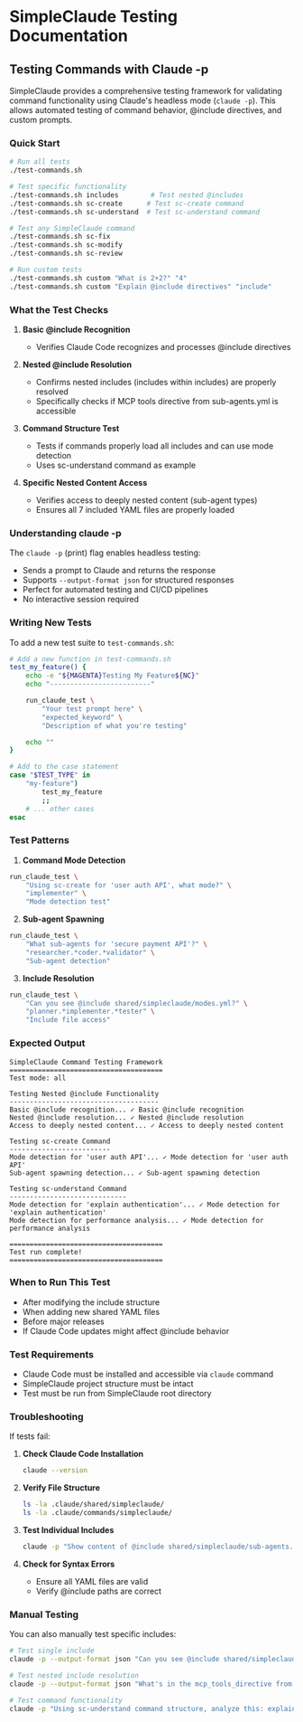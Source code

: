 # SimpleClaude Testing Documentation

## Testing Commands with Claude -p

SimpleClaude provides a comprehensive testing framework for validating command functionality using Claude's headless mode (`claude -p`). This allows automated testing of command behavior, @include directives, and custom prompts.

### Quick Start

```bash
# Run all tests
./test-commands.sh

# Test specific functionality
./test-commands.sh includes        # Test nested @includes
./test-commands.sh sc-create      # Test sc-create command
./test-commands.sh sc-understand  # Test sc-understand command

# Test any SimpleClaude command
./test-commands.sh sc-fix
./test-commands.sh sc-modify
./test-commands.sh sc-review

# Run custom tests
./test-commands.sh custom "What is 2+2?" "4"
./test-commands.sh custom "Explain @include directives" "include"
```

### What the Test Checks

1. **Basic @include Recognition**
   - Verifies Claude Code recognizes and processes @include directives
2. **Nested @include Resolution**

   - Confirms nested includes (includes within includes) are properly resolved
   - Specifically checks if MCP tools directive from sub-agents.yml is accessible

3. **Command Structure Test**

   - Tests if commands properly load all includes and can use mode detection
   - Uses sc-understand command as example

4. **Specific Nested Content Access**
   - Verifies access to deeply nested content (sub-agent types)
   - Ensures all 7 included YAML files are properly loaded

### Understanding claude -p

The `claude -p` (print) flag enables headless testing:

- Sends a prompt to Claude and returns the response
- Supports `--output-format json` for structured responses
- Perfect for automated testing and CI/CD pipelines
- No interactive session required

### Writing New Tests

To add a new test suite to `test-commands.sh`:

```bash
# Add a new function in test-commands.sh
test_my_feature() {
    echo -e "${MAGENTA}Testing My Feature${NC}"
    echo "-------------------------"

    run_claude_test \
        "Your test prompt here" \
        "expected_keyword" \
        "Description of what you're testing"

    echo ""
}

# Add to the case statement
case "$TEST_TYPE" in
    "my-feature")
        test_my_feature
        ;;
    # ... other cases
esac
```

### Test Patterns

1. **Command Mode Detection**

```bash
run_claude_test \
    "Using sc-create for 'user auth API', what mode?" \
    "implementer" \
    "Mode detection test"
```

2. **Sub-agent Spawning**

```bash
run_claude_test \
    "What sub-agents for 'secure payment API'?" \
    "researcher.*coder.*validator" \
    "Sub-agent detection"
```

3. **Include Resolution**

```bash
run_claude_test \
    "Can you see @include shared/simpleclaude/modes.yml?" \
    "planner.*implementer.*tester" \
    "Include file access"
```

### Expected Output

```
SimpleClaude Command Testing Framework
======================================
Test mode: all

Testing Nested @include Functionality
-------------------------------------
Basic @include recognition... ✓ Basic @include recognition
Nested @include resolution... ✓ Nested @include resolution
Access to deeply nested content... ✓ Access to deeply nested content

Testing sc-create Command
-------------------------
Mode detection for 'user auth API'... ✓ Mode detection for 'user auth API'
Sub-agent spawning detection... ✓ Sub-agent spawning detection

Testing sc-understand Command
-----------------------------
Mode detection for 'explain authentication'... ✓ Mode detection for 'explain authentication'
Mode detection for performance analysis... ✓ Mode detection for performance analysis

======================================
Test run complete!
======================================
```

### When to Run This Test

- After modifying the include structure
- When adding new shared YAML files
- Before major releases
- If Claude Code updates might affect @include behavior

### Test Requirements

- Claude Code must be installed and accessible via `claude` command
- SimpleClaude project structure must be intact
- Test must be run from SimpleClaude root directory

### Troubleshooting

If tests fail:

1. **Check Claude Code Installation**

   ```bash
   claude --version
   ```

2. **Verify File Structure**

   ```bash
   ls -la .claude/shared/simpleclaude/
   ls -la .claude/commands/simpleclaude/
   ```

3. **Test Individual Includes**

   ```bash
   claude -p "Show content of @include shared/simpleclaude/sub-agents.yml"
   ```

4. **Check for Syntax Errors**
   - Ensure all YAML files are valid
   - Verify @include paths are correct

### Manual Testing

You can also manually test specific includes:

```bash
# Test single include
claude -p --output-format json "Can you see @include shared/simpleclaude/modes.yml"

# Test nested include resolution
claude -p --output-format json "What's in the mcp_tools_directive from includes.yml?"

# Test command functionality
claude -p "Using sc-understand command structure, analyze this: explain authentication"
```
